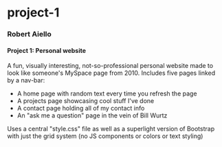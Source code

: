 # project-1
### Robert Aiello
#### Project 1: Personal website

A fun, visually interesting, not-so-professional personal website made to look like someone's MySpace page from 2010.
Includes five pages linked by a nav-bar:
* A home page with random text every time you refresh the page
* A projects page showcasing cool stuff I've done
* A contact page holding all of my contact info
* An "ask me a question" page in the vein of Bill Wurtz

Uses a central "style.css" file as well as a superlight version of Bootstrap with just the grid system (no JS components or colors or text styling)
